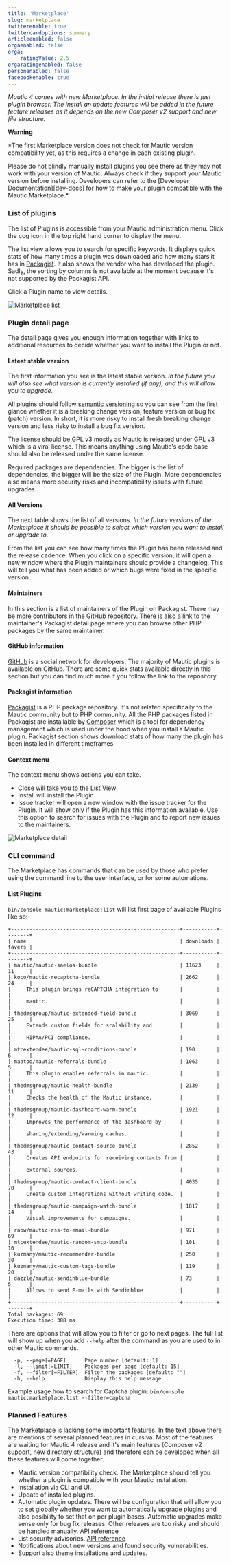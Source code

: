 ```yaml
---
title: 'Marketplace'
slug: marketplace
twitterenable: true
twittercardoptions: summary
articleenabled: false
orgaenabled: false
orga:
    ratingValue: 2.5
orgaratingenabled: false
personenabled: false
facebookenable: true
---
```


*Mautic 4 comes with new Marketplace. In the initial release there is just plugin browser. The install an update features will be added in the future feature releases as it depends on the new Composer v2 support and new file structure.*

**Warning**

*The first Marketplace version does not check for Mautic version compatibility yet, as this requires a change in each existing plugin.

Please do not blindly manually install plugins you see there as they may not work with your version of Mautic. Always check if they support your Mautic version before installing.  Developers can refer to the [Developer Documentation][dev-docs] for how to make your plugin compatible with the Mautic Marketplace.*

### List of plugins

The list of Plugins is accessible from your Mautic administration menu. Click the cog icon in the top right hand corner to display the menu.

The list view allows you to search for specific keywords. It displays quick stats of how many times a plugin was downloaded and how many stars it has in [Packagist](https://packagist.org). It also shows the vendor who has developed the plugin. Sadly, the sorting by columns is not available at the moment because it's not supported by the Packagist API.

Click a Plugin name to view details.

![Marketplace list](marketplace-list.png)

### Plugin detail page

The detail page gives you enough information together with links to additional resources to decide whether you want to install the Plugin or not.

#### Latest stable version

The first information you see is the latest stable version. *In the future you will also see what version is currently installed (if any), and this will allow you to upgrade.*

All plugins should follow [semantic versioning](https://semver.org) so you can see from the first glance whether it is a breaking change version, feature version or bug fix (patch) version. In short, it is more risky to install fresh breaking change version and less risky to install a bug fix version.

The license should be GPL v3 mostly as Mautic is released under GPL v3 which is a viral license. This means anything using Mautic's code base should also be released under the same license.

Required packages are dependencies. The bigger is the list of dependencies, the bigger will be the size of the Plugin. More dependencies also means more security risks and incompatibility issues with future upgrades.

#### All Versions

The next table shows the list of all versions. *In the future versions of the Marketplace it should be possible to select which version you want to install or upgrade to.*

From the list you can see how many times the Plugin has been released and the release cadence. When you click on a specific version, it will open a new window where the Plugin maintainers should provide a changelog. This will tell you what has been added or which bugs were fixed in the specific version.

#### Maintainers

In this section is a list of maintainers of the Plugin on Packagist. There may be more contributors in the GitHub repository. There is also a link to the maintainer's Packagist detail page where you can browse other PHP packages by the same maintainer.

#### GitHub information

[GitHub](https://github.com) is a social network for developers. The majority of Mautic plugins is available on GitHub. There are some quick stats available directly in this section but you can find much more if you follow the link to the repository.

#### Packagist information

[Packagist](https://packagist.org) is a PHP package repository. It's not related specifically to the Mautic community but to PHP community. All the PHP packages listed in Packagist are installable by [Composer](https://getcomposer.org) which is a tool for dependency management which is used under the hood when you install a Mautic plugin. Packagist section shows download stats of how many the plugin has been installed in different timeframes.

#### Context menu

The context menu shows actions you can take.
- Close will take you to the List View
- Install will install the Plugin
- Issue tracker will open a new window with the issue tracker for the Plugin. It will show only if the Plugin has this information available. Use this option to search for issues with the Plugin and to report new issues to the maintainers.

![Marketplace detail](marketplace-detail.png)

### CLI command

The Marketplace has commands that can be used by those who prefer using the command line to the user interface, or for some automations.

#### List Plugins

`bin/console mautic:marketplace:list` will list first page of available Plugins like so:

```
+-------------------------------------------------------+-----------+--------+
| name                                                  | downloads | favers |
+-------------------------------------------------------+-----------+--------+
| mautic/mautic-saelos-bundle                           | 11623     | 11     |
| koco/mautic-recaptcha-bundle                          | 2662      | 24     |
|     This plugin brings reCAPTCHA integration to       |           |        |
|     mautic.                                           |           |        |
| thedmsgroup/mautic-extended-field-bundle              | 3069      | 25     |
|     Extends custom fields for scalability and         |           |        |
|     HIPAA/PCI compliance.                             |           |        |
| mtcextendee/mautic-sql-conditions-bundle              | 190       | 6      |
| maatoo/mautic-referrals-bundle                        | 1063      | 5      |
|     This plugin enables referrals in mautic.          |           |        |
| thedmsgroup/mautic-health-bundle                      | 2139      | 11     |
|     Checks the health of the Mautic instance.         |           |        |
| thedmsgroup/mautic-dashboard-warm-bundle              | 1921      | 12     |
|     Improves the performance of the dashboard by      |           |        |
|     sharing/extending/warming caches.                 |           |        |
| thedmsgroup/mautic-contact-source-bundle              | 2852      | 43     |
|     Creates API endpoints for receiving contacts from |           |        |
|     external sources.                                 |           |        |
| thedmsgroup/mautic-contact-client-bundle              | 4035      | 70     |
|     Create custom integrations without writing code.  |           |        |
| thedmsgroup/mautic-campaign-watch-bundle              | 1817      | 14     |
|     Visual improvements for campaigns.                |           |        |
| raow/mautic-rss-to-email-bundle                       | 971       | 69     |
| mtcextendee/mautic-random-smtp-bundle                 | 101       | 10     |
| kuzmany/mautic-recommender-bundle                     | 250       | 30     |
| kuzmany/mautic-custom-tags-bundle                     | 119       | 20     |
| dazzle/mautic-sendinblue-bundle                       | 73        | 5      |
|     Allows to send E-mails with Sendinblue            |           |        |
+-------------------------------------------------------+-----------+--------+
Total packages: 69
Execution time: 388 ms
```

There are options that will allow you to filter or go to next pages. The full list will show up when you add `--help` after the command as you are used to in other Mautic commands.

```
  -p, --page[=PAGE]      Page number [default: 1]
  -l, --limit[=LIMIT]    Packages per page [default: 15]
  -f, --filter[=FILTER]  Filter the packages [default: ""]
  -h, --help             Display this help message
```

Example usage how to search for Captcha plugin: `bin/console mautic:marketplace:list --filter=captcha`

### Planned Features

The Marketplace is lacking some important features. In the text above there are mentions of several planned features in cursiva. Most of the features are waiting for Mautic 4 release and it's main features (Composer v2 support, new directory structure) and therefore can be developed when all these features will come together.

- Mautic version compatibility check. The Marketplace should tell you whether a plugin is compatible with your Mautic installation.
- Installation via CLI and UI. 
- Update of installed plugins.
- Automatic plugin updates. There will be configuration that will allow you to set globally whether you want to automatically upgrade plugins and also posibility to set that on per plugin bases. Automatic upgrades make sense only for bug fix releases. Other releases are too risky and should be handled manually. [API reference](https://packagist.org/apidoc#track-package-updates)
- List security advisories. [API reference](https://packagist.org/apidoc#list-security-advisories)
- Notifications about new versions and found security vulnerabilities.
- Support also theme installations and updates.
